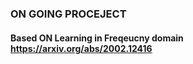 ### ON GOING PROCEJECT 

#### Based ON Learning in Freqeucny domain https://arxiv.org/abs/2002.12416
